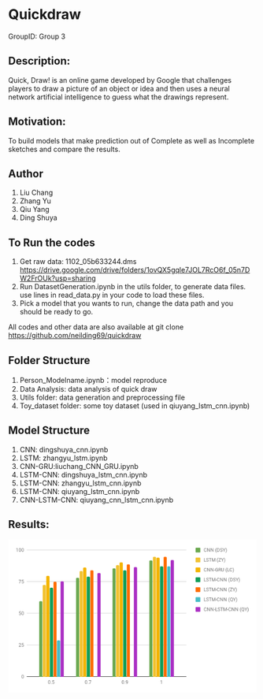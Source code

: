 # Quickdraw
GroupID: Group 3

## Description: 
Quick, Draw! is an online game developed by Google that challenges players to draw a picture of an object or idea and then uses a neural network artificial intelligence to guess what the drawings represent.

## Motivation:
To build models that make prediction out of Complete as well as Incomplete sketches and compare the results.

## Author
1. Liu Chang
2. Zhang Yu
3. Qiu Yang
4. Ding Shuya

## To Run the codes
1. Get raw data: 1102_05b633244.dms
https://drive.google.com/drive/folders/1ovQX5gqle7JOL7RcO6f_05n7DW2FrOUk?usp=sharing
2. Run DatasetGeneration.ipynb in the utils folder, to generate data files. use lines in read_data.py in your code to load these files.
3. Pick a model that you wants to run, change the data path and you should be ready to go.

All codes and other data are also available at git clone https://github.com/neilding69/quickdraw

## Folder Structure
1. Person_Modelname.ipynb：model reproduce 
2. Data Analysis: data analysis of quick draw
3. Utils folder: data generation and preprocessing file 
4. Toy_dataset folder: some toy dataset (used in qiuyang_lstm_cnn.ipynb)

## Model Structure 
1. CNN: dingshuya_cnn.ipynb
2. LSTM: zhangyu_lstm.ipynb
3. CNN-GRU:liuchang_CNN_GRU.ipynb
4. LSTM-CNN: dingshuya_lstm_cnn.ipynb
5. LSTM-CNN: zhangyu_lstm_cnn.ipynb
6. LSTM-CNN: qiuyang_lstm_cnn.ipynb
7. CNN-LSTM-CNN: qiuyang_cnn_lstm_cnn.ipynb

## Results:
![alt text](https://github.com/neilding69/quickdraw/blob/master/chart.png)
